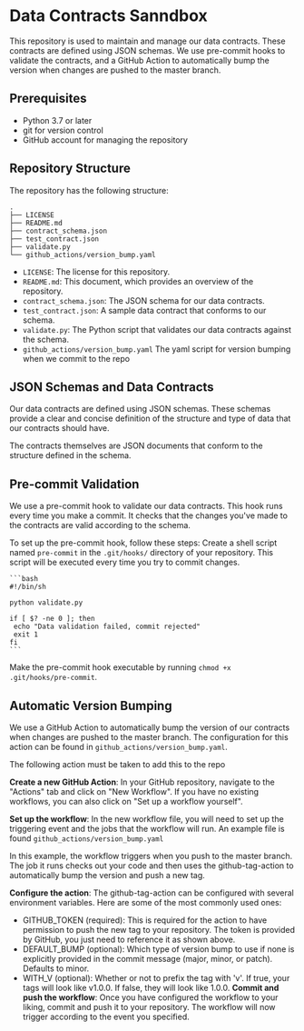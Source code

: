 # Data Contracts Sanndbox
This repository is used to maintain and manage our data contracts. These contracts are defined using JSON schemas. We use pre-commit hooks to validate the contracts, and a GitHub Action to automatically bump the version when changes are pushed to the master branch.

## Prerequisites

- Python 3.7 or later
- git for version control
- GitHub account for managing the repository

## Repository Structure

The repository has the following structure:
```
.
├── LICENSE
├── README.md
├── contract_schema.json
├── test_contract.json
├── validate.py
└── github_actions/version_bump.yaml 
```

- `LICENSE`: The license for this repository.
- `README.md`: This document, which provides an overview of the repository.
- `contract_schema.json`: The JSON schema for our data contracts.
- `test_contract.json`: A sample data contract that conforms to our schema.
- `validate.py`: The Python script that validates our data contracts against the schema.
- `github_actions/version_bump.yaml` The yaml script for version bumping when we commit to the repo 

## JSON Schemas and Data Contracts

Our data contracts are defined using JSON schemas. These schemas provide a clear and concise definition of the structure and type of data that our contracts should have. 

The contracts themselves are JSON documents that conform to the structure defined in the schema.

## Pre-commit Validation

We use a pre-commit hook to validate our data contracts. This hook runs every time you make a commit. It checks that the changes you've made to the contracts are valid according to the schema.

To set up the pre-commit hook, follow these steps:
Create a shell script named `pre-commit` in the `.git/hooks/` directory of your repository. This script will be executed every time you try to commit changes.


    ```bash
    #!/bin/sh

    python validate.py

    if [ $? -ne 0 ]; then
     echo "Data validation failed, commit rejected"
     exit 1
    fi
    ```
Make the pre-commit hook executable by running `chmod +x .git/hooks/pre-commit`.

## Automatic Version Bumping

We use a GitHub Action to automatically bump the version of our contracts when changes are pushed to the master branch. 
The configuration for this action can be found in `github_actions/version_bump.yaml`.

The following action must be taken to add this to the repo

**Create a new GitHub Action**: In your GitHub repository, navigate to the "Actions" tab and click on "New Workflow". If you have no existing workflows, you can also click on "Set up a workflow yourself".

**Set up the workflow**: In the new workflow file, you will need to set up the triggering event and the jobs that the workflow will run. An example file is found `github_actions/version_bump.yaml`

In this example, the workflow triggers when you push to the master branch. The job it runs checks out your code and then uses the github-tag-action to automatically bump the version and push a new tag.

**Configure the action**: The github-tag-action can be configured with several environment variables. Here are some of the most commonly used ones:
  - GITHUB_TOKEN (required): This is required for the action to have permission to push the new tag to your repository. The token is provided by GitHub, you just need to reference it as shown above.
  - DEFAULT_BUMP (optional): Which type of version bump to use if none is explicitly provided in the commit message (major, minor, or patch). Defaults to minor.
  - WITH_V (optional): Whether or not to prefix the tag with 'v'. If true, your tags will look like v1.0.0. If false, they will look like 1.0.0.
**Commit and push the workflow**: Once you have configured the workflow to your liking, commit and push it to your repository. The workflow will now trigger according to the event you specified.


